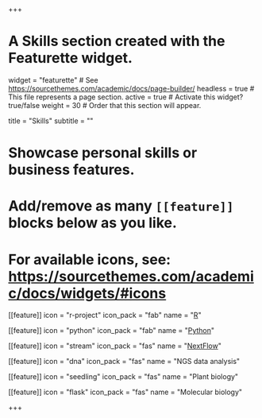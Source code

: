 +++
# A Skills section created with the Featurette widget.
widget = "featurette"  # See https://sourcethemes.com/academic/docs/page-builder/
headless = true  # This file represents a page section.
active = true  # Activate this widget? true/false
weight = 30  # Order that this section will appear.

title = "Skills"
subtitle = ""

# Showcase personal skills or business features.
# 
# Add/remove as many `[[feature]]` blocks below as you like.
# 
# For available icons, see: https://sourcethemes.com/academic/docs/widgets/#icons

[[feature]]
  icon = "r-project"
  icon_pack = "fab"
  name = "[R](https://cran.r-project.org/)"
  
[[feature]]
  icon = "python"
  icon_pack = "fab"
  name = "[Python](https://www.python.org/)"
  
[[feature]]
  icon = "stream"
  icon_pack = "fas"
  name = "[NextFlow](https://www.nextflow.io/)"
  
[[feature]]
  icon = "dna"
  icon_pack = "fas"
  name = "NGS data analysis"
  
[[feature]]
  icon = "seedling"
  icon_pack = "fas"
  name = "Plant biology"
  
[[feature]]
  icon = "flask"
  icon_pack = "fas"
  name = "Molecular biology"

+++

